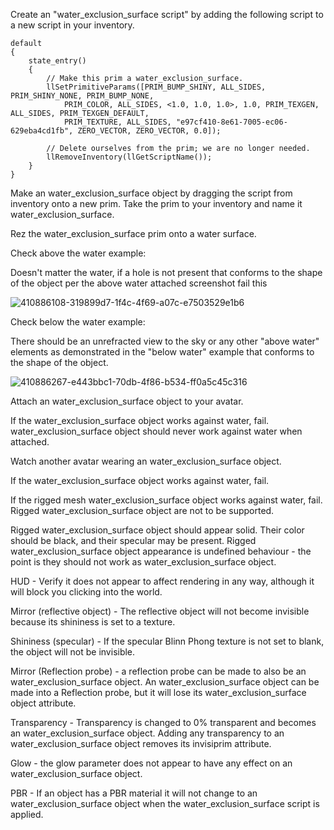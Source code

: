 

Create an "water_exclusion_surface script" by adding the following script to a new script in your inventory.

~~~
default
{
    state_entry()
    {
        // Make this prim a water_exclusion_surface.
        llSetPrimitiveParams([PRIM_BUMP_SHINY, ALL_SIDES, PRIM_SHINY_NONE, PRIM_BUMP_NONE,
            PRIM_COLOR, ALL_SIDES, <1.0, 1.0, 1.0>, 1.0, PRIM_TEXGEN, ALL_SIDES, PRIM_TEXGEN_DEFAULT,
            PRIM_TEXTURE, ALL_SIDES, "e97cf410-8e61-7005-ec06-629eba4cd1fb", ZERO_VECTOR, ZERO_VECTOR, 0.0]);
        
        // Delete ourselves from the prim; we are no longer needed.
        llRemoveInventory(llGetScriptName());
    }
}
~~~

Make an water_exclusion_surface object by dragging the script from inventory onto a new prim. Take the prim to your inventory and name it water_exclusion_surface.

Rez the water_exclusion_surface prim onto a water surface.

Check above the water example:

Doesn't matter the water, if a hole is not present that conforms to the shape of the object per the above water attached screenshot fail this
    
![410886108-319899d7-1f4c-4f69-a07c-e7503529e1b6](https://github.com/user-attachments/assets/b39233dd-e298-4245-a383-4dfc4ae52595)

Check below the water example:

There should be an unrefracted view to the sky or any other "above water" elements as demonstrated in the "below water" example that conforms to the shape of the object.
    
![410886267-e443bbc1-70db-4f86-b534-ff0a5c45c316](https://github.com/user-attachments/assets/d61d7c3d-ef15-4f3a-99c1-53cd9b01bf3a)

Attach an water_exclusion_surface object to your avatar.

If the water_exclusion_surface object works against water, fail. water_exclusion_surface object should never work against water when attached.

Watch another avatar wearing an water_exclusion_surface object.

If the water_exclusion_surface object works against water, fail.

If the rigged mesh water_exclusion_surface object works against water, fail. Rigged water_exclusion_surface object are not to be supported.

Rigged water_exclusion_surface object should appear solid. Their color should be black, and their specular may be present. Rigged water_exclusion_surface object appearance is undefined behaviour - the point is they should not work as water_exclusion_surface object.

HUD - Verify it does not appear to affect rendering in any way, although it will block you clicking into the world.

Mirror (reflective object) - The reflective object will not become invisible because its shininess is set to a texture.

Shininess (specular) - If the specular Blinn Phong texture is not set to blank, the object will not be invisible.

Mirror (Reflection probe) - a reflection probe can be made to also be an water_exclusion_surface object. An water_exclusion_surface object can be made into a Reflection probe, but it will lose its water_exclusion_surface object attribute.

Transparency - Transparency is changed to 0% transparent and becomes an water_exclusion_surface object. Adding any transparency to an water_exclusion_surface object removes its invisiprim attribute.

Glow - the glow parameter does not appear to have any effect on an water_exclusion_surface object.

PBR - If an object has a PBR material it will not change to an water_exclusion_surface object when the water_exclusion_surface script is applied.
